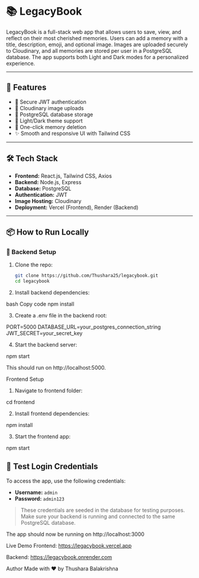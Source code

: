 # 📚 LegacyBook

LegacyBook is a full-stack web app that allows users to save, view, and reflect on their most cherished memories. Users can add a memory with a title, description, emoji, and optional image. Images are uploaded securely to Cloudinary, and all memories are stored per user in a PostgreSQL database. The app supports both Light and Dark modes for a personalized experience.

---

## 🚀 Features

- 🔐 Secure JWT authentication
- 📸 Cloudinary image uploads
- 💾 PostgreSQL database storage
- 🌙 Light/Dark theme support
- 🧠 One-click memory deletion
- ✨ Smooth and responsive UI with Tailwind CSS

---

## 🛠 Tech Stack

- **Frontend:** React.js, Tailwind CSS, Axios
- **Backend:** Node.js, Express
- **Database:** PostgreSQL
- **Authentication:** JWT
- **Image Hosting:** Cloudinary
- **Deployment:** Vercel (Frontend), Render (Backend)

---

## 📦 How to Run Locally

### 🧩 Backend Setup

1. Clone the repo:
   ```bash
   git clone https://github.com/Thushara25/legacybook.git
   cd legacybook


2. Install backend dependencies:

bash
Copy code
npm install

3. Create a .env file in the backend root:

PORT=5000
DATABASE_URL=your_postgres_connection_string
JWT_SECRET=your_secret_key

4. Start the backend server:

npm start

This should run on http://localhost:5000.

Frontend Setup

1. Navigate to frontend folder:

cd frontend

2. Install frontend dependencies:

npm install

3. Start the frontend app:

npm start

## 🔐 Test Login Credentials

To access the app, use the following credentials:

- **Username:** `admin`
- **Password:** `admin123`

> These credentials are seeded in the database for testing purposes. Make sure your backend is running and connected to the same PostgreSQL database.


The app should now be running on http://localhost:3000


Live Demo
Frontend: https://legacybook.vercel.app

Backend: https://legacybook.onrender.com

Author
Made with ❤️ by Thushara Balakrishna



